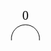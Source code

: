 <?xml version="1.0" standalone="no"?>
<!DOCTYPE svg PUBLIC "-//W3C//DTD SVG 1.1//EN" "http://www.w3.org/Graphics/SVG/1.1/DTD/svg11.dtd">

<svg width="800" height="350" version="1.1" xmlns="http://www.w3.org/2000/svg">
    <text x="135" y="269.5" font-family="Times New Roman" font-size="30">→</text>
	<ellipse stroke="black" stroke-width="1" fill="none" cx="193.5" cy="263.5" rx="30" ry="30"/>	<text x="188.5" y="269.5" font-family="Times New Roman" font-size="20">0</text>	<ellipse stroke="black" stroke-width="1" fill="none" cx="434.5" cy="263.5" rx="30" ry="30"/>	<text x="429.5" y="269.5" font-family="Times New Roman" font-size="20">1</text>	<ellipse stroke="black" stroke-width="1" fill="none" cx="434.5" cy="263.5" rx="24" ry="24"/>	<path stroke="black" stroke-width="1" fill="none" d="M 180.275,236.703 A 22.5,22.5 0 1 1 206.725,236.703"/>	<text x="188.5" y="187.5" font-family="Times New Roman" font-size="20">0</text>	<polygon fill="black" stroke-width="1" points="206.725,236.703 215.473,233.17 207.382,227.292"/>	<polygon stroke="black" stroke-width="1" points="223.5,263.5 404.5,263.5"/>	<polygon fill="black" stroke-width="1" points="404.5,263.5 396.5,258.5 396.5,268.5"/>	<text x="297.5" y="284.5" font-family="Times New Roman" font-size="20">0 →</text>	<polygon stroke="black" stroke-width="1" points="404.5,263.5 223.5,263.5"/>	<polygon fill="black" stroke-width="1" points="223.5,263.5 231.5,268.5 231.5,258.5"/>
	<text x="297.5" y="254.5" font-family="Times New Roman" font-size="20">← 1</text>
</svg>
